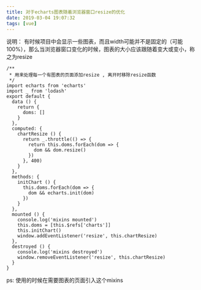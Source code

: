 ```yaml
---
title: 对于echarts图表随着浏览器窗口resize的优化
date: 2019-03-04 19:07:32
tags: [vue]
---
```


说明： 有时候项目中会显示一些图表，而且width可能并不是固定的（可能100%），那么当浏览器窗口变化的时候，图表的大小应该跟随着变大或变小，称之为resize

<!-- more -->

```
/**
 * 用来处理每一个有图表的页面添加resize , 离开时移除resize函数
 */
import echarts from 'echarts'
import _ from 'lodash'
export default {
  data () {
    return {
      doms: []
    }
  },
  computed: {
    chartResize () {
      return _.throttle(() => {
        return this.doms.forEach(dom => {
          dom && dom.resize()
        })
      }, 400)
    }
  },
  methods: {
    initChart () {
      this.doms.forEach(dom => {
        dom && echarts.init(dom)
      })
    }
  },
  mounted () {
    console.log('mixins mounted')
    this.doms = [this.$refs['charts']]
    this.initChart()
    window.addEventListener('resize', this.chartResize)
  },
  destroyed () {
    console.log('mixins destroyed')
    window.removeEventListener('resize', this.chartResize)
  }
}

```
ps: 使用的时候在需要图表的页面引入这个mixins
